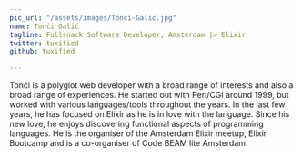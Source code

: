 ```yaml
---
pic_url: "/assets/images/Tonci-Galic.jpg"
name: Tonći Galić
tagline: Fullsnack Software Developer, Amsterdam |> Elixir
twitter: tuxified
github: tuxified

---
```

Tonći is a polyglot web developer with a broad range of interests and also a broad range of experiences. He started out with Perl/CGI around 1999, but worked with various languages/tools throughout the years. In the last few years, he has focused on Elixir as he is in love with the language. Since his new love, he enjoys discovering functional aspects of programming languages. He is the organiser of the Amsterdam Elixir meetup, Elixir Bootcamp and is a co-organiser of Code BEAM lite Amsterdam.